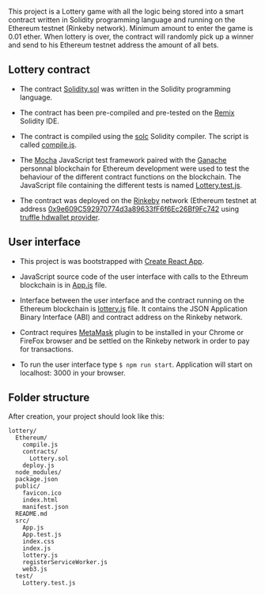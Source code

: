 This project is a Lottery game with all the logic being stored into a smart contract written in Solidity programming language and running on the Ethereum testnet (Rinkeby network). Minimum amount to enter the game is 0.01 ether. When lottery is over, the contract will randomly pick up a winner and send to his Ethereum testnet address the amount of all bets.

## Lottery contract

- The contract [Solidity.sol](https://github.com/DGalinec/lottery/blob/master/Ethereum/contracts/Lottery.sol) was written in the Solidity programming language.

- The contract has been pre-compiled and pre-tested on the [Remix](http://remix.ethereum.org/#optimize=false&version=soljson-v0.4.24+commit.e67f0147.js) Solidity IDE.

- The contract is compiled using the [solc](https://github.com/ethereum/solc-js) Solidity compiler. The script is called [compile.js](https://github.com/DGalinec/lottery/blob/master/Ethereum/compile.js).

- The [Mocha](https://mochajs.org/) JavaScript test framework paired with the [Ganache](https://github.com/trufflesuite/ganache) personnal blockchain for Ethereum development were used to test the behaviour of the different contract functions on the blockchain. The JavaScript file containing the different tests is named [Lottery.test.js](https://github.com/DGalinec/lottery/blob/master/test/Lottery.test.js).

- The contract was deployed on the [Rinkeby](https://www.rinkeby.io/#stats) network (Ethereum testnet at address [0x9e609C592970774d3a89633fF6f6Ec26Bf9Fc742](https://rinkeby.etherscan.io/address/0x9e609C592970774d3a89633fF6f6Ec26Bf9Fc742) using [truffle hdwallet provider](https://github.com/trufflesuite/truffle-hdwallet-provider).

## User interface

- This project is was bootstrapped with [Create React App](https://github.com/facebookincubator/create-react-app).

- JavaScript source code of the user interface with calls to the Ethreum blockchain is in [App.js](https://github.com/DGalinec/lottery/blob/master/src/App.js) file.

- Interface between the user interface and the contract running on the Ethereum blockchain is [lottery.js](https://github.com/DGalinec/lottery/blob/master/src/lottery.js) file. It contains the JSON Application Binary Interface (ABI) and contract address on the Rinkeby network.

- Contract requires [MetaMask](https://metamask.io/) plugin to be installed in your Chrome or FireFox browser and be settled on the Rinkeby network in order to pay for transactions.

- To run the user interface type `$ npm run start`. Application will start on localhost: 3000 in your browser. 

## Folder structure

After creation, your project should look like this:

```
lottery/
  Ethereum/
    compile.js
    contracts/
      Lottery.sol
    deploy.js
  node_modules/
  package.json
  public/
    favicon.ico
    index.html
    manifest.json
  README.md
  src/
    App.js
    App.test.js
    index.css
    index.js
    lottery.js
    registerServiceWorker.js
    web3.js
  test/
    Lottery.test.js
```
